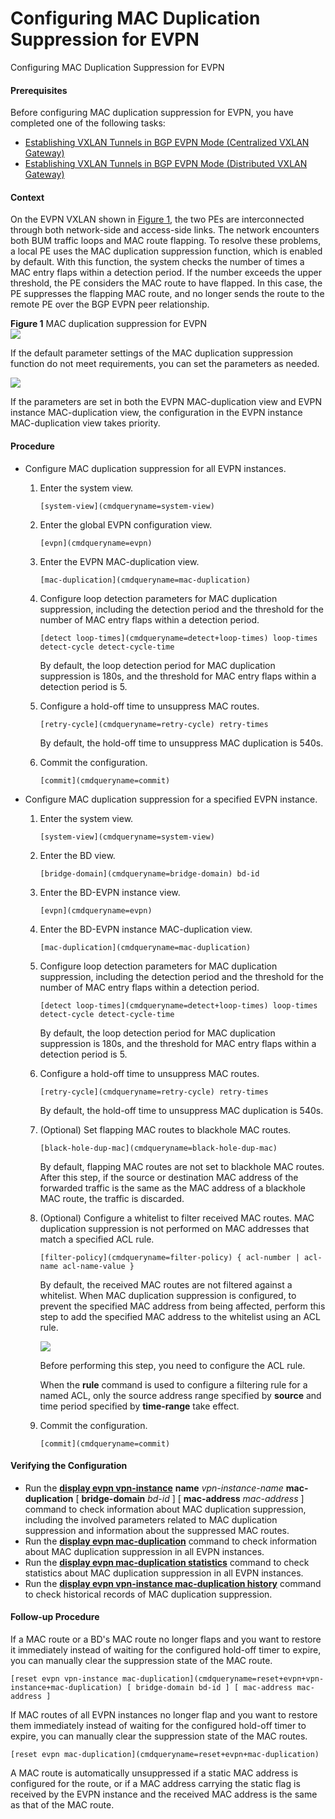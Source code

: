 Configuring MAC Duplication Suppression for EVPN
================================================

Configuring MAC Duplication Suppression for EVPN

#### Prerequisites

Before configuring MAC duplication suppression for EVPN, you have completed one of the following tasks:

* [Establishing VXLAN Tunnels in BGP EVPN Mode (Centralized VXLAN Gateway)](dc_vrp_vxlan_cfg_1072.html)
* [Establishing VXLAN Tunnels in BGP EVPN Mode (Distributed VXLAN Gateway)](dc_vrp_vxlan_cfg_1066.html)


#### Context

On the EVPN VXLAN shown in [Figure 1](#EN-US_TASK_0000001176664043__fig_dc_vrp_evpn_cfg_008901), the two PEs are interconnected through both network-side and access-side links. The network encounters both BUM traffic loops and MAC route flapping. To resolve these problems, a local PE uses the MAC duplication suppression function, which is enabled by default. With this function, the system checks the number of times a MAC entry flaps within a detection period. If the number exceeds the upper threshold, the PE considers the MAC route to have flapped. In this case, the PE suppresses the flapping MAC route, and no longer sends the route to the remote PE over the BGP EVPN peer relationship.

**Figure 1** MAC duplication suppression for EVPN  
![](figure/en-us_image_0000001176743985.png)

If the default parameter settings of the MAC duplication suppression function do not meet requirements, you can set the parameters as needed.

![](../public_sys-resources/note_3.0-en-us.png) 

If the parameters are set in both the EVPN MAC-duplication view and EVPN instance MAC-duplication view, the configuration in the EVPN instance MAC-duplication view takes priority.



#### Procedure

* Configure MAC duplication suppression for all EVPN instances.
  1. Enter the system view.
     
     
     ```
     [system-view](cmdqueryname=system-view)
     ```
  2. Enter the global EVPN configuration view.
     
     
     ```
     [evpn](cmdqueryname=evpn)
     ```
  3. Enter the EVPN MAC-duplication view.
     
     
     ```
     [mac-duplication](cmdqueryname=mac-duplication)
     ```
  4. Configure loop detection parameters for MAC duplication suppression, including the detection period and the threshold for the number of MAC entry flaps within a detection period.
     
     
     ```
     [detect loop-times](cmdqueryname=detect+loop-times) loop-times detect-cycle detect-cycle-time
     ```
     
     By default, the loop detection period for MAC duplication suppression is 180s, and the threshold for MAC entry flaps within a detection period is 5.
  5. Configure a hold-off time to unsuppress MAC routes.
     
     
     ```
     [retry-cycle](cmdqueryname=retry-cycle) retry-times
     ```
     
     By default, the hold-off time to unsuppress MAC duplication is 540s.
  6. Commit the configuration.
     
     
     ```
     [commit](cmdqueryname=commit)
     ```
* Configure MAC duplication suppression for a specified EVPN instance.
  1. Enter the system view.
     
     
     ```
     [system-view](cmdqueryname=system-view)
     ```
  2. Enter the BD view.
     
     
     ```
     [bridge-domain](cmdqueryname=bridge-domain) bd-id
     ```
  3. Enter the BD-EVPN instance view.
     
     
     ```
     [evpn](cmdqueryname=evpn)
     ```
  4. Enter the BD-EVPN instance MAC-duplication view.
     
     
     ```
     [mac-duplication](cmdqueryname=mac-duplication)
     ```
  5. Configure loop detection parameters for MAC duplication suppression, including the detection period and the threshold for the number of MAC entry flaps within a detection period.
     
     
     ```
     [detect loop-times](cmdqueryname=detect+loop-times) loop-times detect-cycle detect-cycle-time
     ```
     
     By default, the loop detection period for MAC duplication suppression is 180s, and the threshold for MAC entry flaps within a detection period is 5.
  6. Configure a hold-off time to unsuppress MAC routes.
     
     
     ```
     [retry-cycle](cmdqueryname=retry-cycle) retry-times
     ```
     
     By default, the hold-off time to unsuppress MAC duplication is 540s.
  7. (Optional) Set flapping MAC routes to blackhole MAC routes.
     
     
     ```
     [black-hole-dup-mac](cmdqueryname=black-hole-dup-mac)
     ```
     
     By default, flapping MAC routes are not set to blackhole MAC routes. After this step, if the source or destination MAC address of the forwarded traffic is the same as the MAC address of a blackhole MAC route, the traffic is discarded.
  8. (Optional) Configure a whitelist to filter received MAC routes. MAC duplication suppression is not performed on MAC addresses that match a specified ACL rule.
     
     
     ```
     [filter-policy](cmdqueryname=filter-policy) { acl-number | acl-name acl-name-value }
     ```
     
     By default, the received MAC routes are not filtered against a whitelist. When MAC duplication suppression is configured, to prevent the specified MAC address from being affected, perform this step to add the specified MAC address to the whitelist using an ACL rule.
     
     ![](../public_sys-resources/note_3.0-en-us.png) 
     
     Before performing this step, you need to configure the ACL rule.
     
     When the **rule** command is used to configure a filtering rule for a named ACL, only the source address range specified by **source** and time period specified by **time-range** take effect.
  9. Commit the configuration.
     
     
     ```
     [commit](cmdqueryname=commit)
     ```

#### Verifying the Configuration

* Run the [**display evpn vpn-instance**](cmdqueryname=display+evpn+vpn-instance) **name** *vpn-instance-name* **mac-duplication** [ **bridge-domain** *bd-id* ] [ **mac-address** *mac-address* ] command to check information about MAC duplication suppression, including the involved parameters related to MAC duplication suppression and information about the suppressed MAC routes.
* Run the [**display evpn mac-duplication**](cmdqueryname=display+evpn+mac-duplication) command to check information about MAC duplication suppression in all EVPN instances.
* Run the [**display evpn mac-duplication statistics**](cmdqueryname=display+evpn+mac-duplication+statistics) command to check statistics about MAC duplication suppression in all EVPN instances.
* Run the [**display evpn vpn-instance mac-duplication history**](cmdqueryname=display+evpn+vpn-instance+mac-duplication+history) command to check historical records of MAC duplication suppression.

#### Follow-up Procedure

If a MAC route or a BD's MAC route no longer flaps and you want to restore it immediately instead of waiting for the configured hold-off timer to expire, you can manually clear the suppression state of the MAC route.

```
[reset evpn vpn-instance mac-duplication](cmdqueryname=reset+evpn+vpn-instance+mac-duplication) [ bridge-domain bd-id ] [ mac-address mac-address ]
```
If MAC routes of all EVPN instances no longer flap and you want to restore them immediately instead of waiting for the configured hold-off timer to expire, you can manually clear the suppression state of the MAC routes.
```
[reset evpn mac-duplication](cmdqueryname=reset+evpn+mac-duplication)
```

A MAC route is automatically unsuppressed if a static MAC address is configured for the route, or if a MAC address carrying the static flag is received by the EVPN instance and the received MAC address is the same as that of the MAC route.